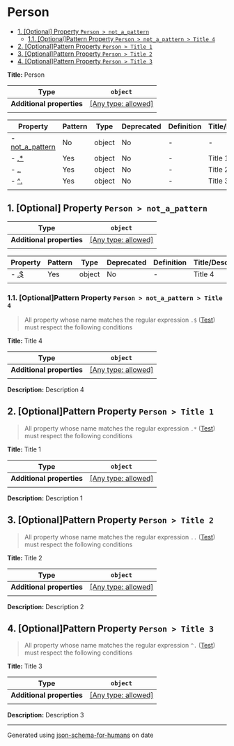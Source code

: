 # Person

- [1. [Optional] Property `Person > not_a_pattern`](#not_a_pattern)
  - [1.1. [Optional]Pattern Property `Person > not_a_pattern > Title 4`](#not_a_pattern_pattern1)
- [2. [Optional]Pattern Property `Person > Title 1`](#pattern1)
- [3. [Optional]Pattern Property `Person > Title 2`](#pattern2)
- [4. [Optional]Pattern Property `Person > Title 3`](#pattern3)

**Title:** Person

| Type                      | `object`                                                                  |
| ------------------------- | ------------------------------------------------------------------------- |
| **Additional properties** | [[Any type: allowed]](# "Additional Properties of any type are allowed.") |
|                           |                                                                           |

| Property                           | Pattern | Type   | Deprecated | Definition | Title/Description |
| ---------------------------------- | ------- | ------ | ---------- | ---------- | ----------------- |
| - [not_a_pattern](#not_a_pattern ) | No      | object | No         | -          | -                 |
| - [.*](#pattern1 )                 | Yes     | object | No         | -          | Title 1           |
| - [..](#pattern2 )                 | Yes     | object | No         | -          | Title 2           |
| - [^.](#pattern3 )                 | Yes     | object | No         | -          | Title 3           |
|                                    |         |        |            |            |                   |

## <a name="not_a_pattern"></a>1. [Optional] Property `Person > not_a_pattern`

| Type                      | `object`                                                                  |
| ------------------------- | ------------------------------------------------------------------------- |
| **Additional properties** | [[Any type: allowed]](# "Additional Properties of any type are allowed.") |
|                           |                                                                           |

| Property                         | Pattern | Type   | Deprecated | Definition | Title/Description |
| -------------------------------- | ------- | ------ | ---------- | ---------- | ----------------- |
| - [.$](#not_a_pattern_pattern1 ) | Yes     | object | No         | -          | Title 4           |
|                                  |         |        |            |            |                   |

### <a name="not_a_pattern_pattern1"></a>1.1. [Optional]Pattern Property `Person > not_a_pattern > Title 4`
> All property whose name matches the regular expression 
```.$``` ([Test](https://regex101.com/?regex=.%24))
must respect the following conditions

**Title:** Title 4

| Type                      | `object`                                                                  |
| ------------------------- | ------------------------------------------------------------------------- |
| **Additional properties** | [[Any type: allowed]](# "Additional Properties of any type are allowed.") |
|                           |                                                                           |

**Description:** Description 4

## <a name="pattern1"></a>2. [Optional]Pattern Property `Person > Title 1`
> All property whose name matches the regular expression 
```.*``` ([Test](https://regex101.com/?regex=.%2A))
must respect the following conditions

**Title:** Title 1

| Type                      | `object`                                                                  |
| ------------------------- | ------------------------------------------------------------------------- |
| **Additional properties** | [[Any type: allowed]](# "Additional Properties of any type are allowed.") |
|                           |                                                                           |

**Description:** Description 1

## <a name="pattern2"></a>3. [Optional]Pattern Property `Person > Title 2`
> All property whose name matches the regular expression 
```..``` ([Test](https://regex101.com/?regex=..))
must respect the following conditions

**Title:** Title 2

| Type                      | `object`                                                                  |
| ------------------------- | ------------------------------------------------------------------------- |
| **Additional properties** | [[Any type: allowed]](# "Additional Properties of any type are allowed.") |
|                           |                                                                           |

**Description:** Description 2

## <a name="pattern3"></a>4. [Optional]Pattern Property `Person > Title 3`
> All property whose name matches the regular expression 
```^.``` ([Test](https://regex101.com/?regex=%5E.))
must respect the following conditions

**Title:** Title 3

| Type                      | `object`                                                                  |
| ------------------------- | ------------------------------------------------------------------------- |
| **Additional properties** | [[Any type: allowed]](# "Additional Properties of any type are allowed.") |
|                           |                                                                           |

**Description:** Description 3

----------------------------------------------------------------------------------------------------------------------------
Generated using [json-schema-for-humans](https://github.com/coveooss/json-schema-for-humans) on date
